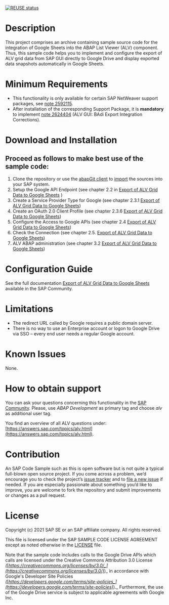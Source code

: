 [![REUSE status](https://api.reuse.software/badge/github.com/SAP-samples/abap-alv-google-upload-sheet)](https://api.reuse.software/info/github.com/SAP-samples/abap-alv-google-upload-sheet)

# Description

This project comprises an archive containing sample source code for the integration of Google Sheets into the ABAP List Viewer (ALV) component. Thus, this sample code helps you to implement and configure the export of ALV grid data from SAP GUI directly to Google Drive and display exported data snapshots automatically in Google Sheets.

# Minimum Requirements

- This functionality is only available for certain SAP NetWeaver support packages, see [note 2592115](http://service.sap.com/sap/support/notes/2592115).
- After installation of the corresponding Support Package, it is **mandatory** to implement [note 2624404](http://service.sap.com/sap/support/notes/2624404) (ALV GUI: BAdi Export Integration Corrections).

# Download and Installation

## Proceed as follows to make best use of the sample code:

1. Clone the repository or use the [abapGit client](https://docs.abapgit.org/) to [import](https://docs.abapgit.org/guide-import-zip.html) the sources into your SAP system.
2. Setup the Google API Endpoint (see chapter 2.2 in [Export of ALV Grid Data to Google Sheets](https://www.sap.com/documents/2018/07/56e0dd6d-0f7d-0010-87a3-c30de2ffd8ff.html) )
3. Create a Service Provider Type for Google (see chapter 2.3.1 [Export of ALV Grid Data to Google Sheets](https://www.sap.com/documents/2018/07/56e0dd6d-0f7d-0010-87a3-c30de2ffd8ff.html))
4. Create an OAuth 2.0 Client Profile (see chapter 2.3.6 [Export of ALV Grid Data to Google Sheets](https://www.sap.com/documents/2018/07/56e0dd6d-0f7d-0010-87a3-c30de2ffd8ff.html))
5. Configure the Access to Google APIs (see chapter 2.4 [Export of ALV Grid Data to Google Sheets](https://www.sap.com/documents/2018/07/56e0dd6d-0f7d-0010-87a3-c30de2ffd8ff.html))
6. Check the Connection (see chapter 2.5. [Export of ALV Grid Data to Google Sheets](https://www.sap.com/documents/2018/07/56e0dd6d-0f7d-0010-87a3-c30de2ffd8ff.html))
7. ALV ABAP administration (see chapter 3.2 [Export of ALV Grid Data to Google Sheets](https://www.sap.com/documents/2018/07/56e0dd6d-0f7d-0010-87a3-c30de2ffd8ff.html))

# Configuration Guide

See the full documentation [Export of ALV Grid Data to Google Sheets](https://www.sap.com/documents/2018/07/56e0dd6d-0f7d-0010-87a3-c30de2ffd8ff.html) available in the SAP Community.

# Limitations

- The redirect URL called by Google requires a public domain server. 
- There is no way to use an Enterprise account or logon to Google Drive via SSO  – every end user needs a regular Google account.

# Known Issues

None.

# How to obtain support

You can ask your questions concerning this functionality in the [SAP Community](https://www.sap.com/community.html). Please, use _ABAP Development_ as primary tag and choose _alv_ as additional user tag.

You find an overview of all ALV questions under: [https://answers.sap.com/topics/alv.html](https://answers.sap.com/topics/alv.html).

# Contribution

An SAP Code Sample such as this is open software but is not quite a typical full-blown open source project. If you come across a problem, we’d encourage you to check the project’s [issue tracker](https://github.com/SAP-samples/abap-alv-google-upload-sheet/issues) and to [file a new issue](https://github.com/SAP-samples/abap-alv-google-upload-sheet/issues/new) if needed. If you are especially passionate about something you’d like to improve, you are welcome to fork the repository and submit improvements or changes as a pull request.

# License
Copyright (c) 2021 SAP SE or an SAP affiliate company. All rights reserved.

This file is licensed under the SAP SAMPLE CODE LICENSE AGREEMENT except as noted otherwise in the [LICENSE](LICENSES/Apache-2.0.txt) file.

Note that the sample code includes calls to the Google Drive APIs which calls are licensed under the Creative Commons Attribution 3.0 License _(_[_https://creativecommons.org/licenses/by/3.0/_](https://creativecommons.org/licenses/by/3.0/)_)_ in accordance with Google&#39;s Developer Site Policies _(_[_https://developers.google.com/terms/site-policies_](https://developers.google.com/terms/site-policies)_)._ Furthermore, the use of the Google Drive service is subject to applicable agreements with Google Inc.

